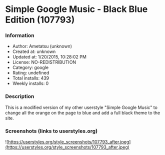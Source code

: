 # Simple Google Music - Black Blue Edition (107793)

### Information
- Author: Ametatsu (unknown)
- Created at: unknown
- Updated at: 1/20/2015, 10:28:02 PM
- License: NO-REDISTRIBUTION
- Category: google
- Rating: undefined
- Total installs: 439
- Weekly installs: 0


### Description
This is a modified version of my other userstyle "Simple Google Music" to change all the orange on the page to blue and add a full black theme to the site.


### Screenshots (links to userstyles.org)
![https://userstyles.org/style_screenshots/107793_after.jpeg](https://userstyles.org/style_screenshots/107793_after.jpeg)


